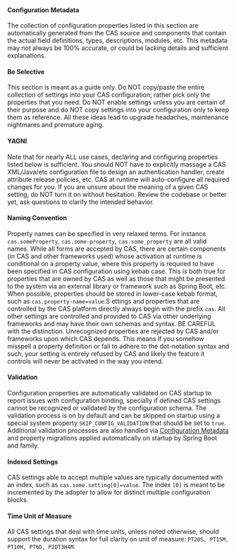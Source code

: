 <p/>

#### Configuration Metadata

The collection of configuration properties listed in this section are automatically generated from the CAS source and components that contain the actual field definitions, types, descriptions, modules, etc. This metadata may not always be 100% accurate, or could be lacking details and sufficient explanations.

#### Be Selective

This section is meant as a guide only. Do NOT copy/paste the entire collection of settings into your CAS configuration; rather pick only the properties that you need. Do NOT enable settings unless you are certain of their purpose and do NOT copy settings into your configuration only to keep them as reference. All these ideas lead to upgrade headaches, maintenance nightmares and premature aging.

#### YAGNI

Note that for nearly ALL use cases, declaring and configuring properties listed below is sufficient. You should NOT have to explicitly massage a CAS XML/Java/etc configuration file to design an authentication handler, create attribute release policies, etc. CAS at runtime will auto-configure all required changes for you. If you are unsure about the meaning of a given CAS setting, do NOT turn it on without hesitation. Review the codebase or better yet, ask questions to clarify the intended behavior.

#### Naming Convention

Property names can be specified in very relaxed terms. For instance `cas.someProperty`, `cas.some-property`, `cas.some_property` are all valid names. While all forms are accepted by CAS, there are certain components (in CAS and other frameworks used) whose activation at runtime is conditional on a property value, where this property is required to have been specified in CAS configuration using kebab case. This is both true for properties that are owned by CAS as well as those that might be presented to the system via an external library or framework such as Spring Boot, etc. When possible, properties should be stored in 
lower-case kebab format, such as `cas.property-name=value`.S ettings and properties that are controlled by the CAS platform directly always begin with the prefix `cas`. All other settings are controlled and provided to CAS via other underlying frameworks and may have their own schemas and syntax. BE CAREFUL with the distinction. Unrecognized properties are rejected by CAS and/or frameworks upon which CAS depends. This means if you somehow misspell a property definition or fail to adhere to the dot-notation syntax and such, your setting is entirely refused by CAS and likely the feature it controls will never be activated in the way you intend.

#### Validation

Configuration properties are automatically validated on CAS startup to report issues with configuration binding, specially if defined CAS settings cannot be recognized or validated by the configuration schema. The validation process is on by default and can be skipped on startup using a special system property `SKIP_CONFIG_VALIDATION` that should be set to `true`. Additional validation processes are also handled via <a href="/{{version}}/configuration/Configuration-Metadata-Repository.html">Configuration Metadata</a> and property migrations applied automatically on startup by Spring Boot and family.

#### Indexed Settings

CAS settings able to accept multiple values are typically documented with an index, such as `cas.some.setting[0]=value`. The index `[0]` is meant to be incremented by the adopter to allow for distinct multiple configuration blocks.

#### Time Unit of Measure

All CAS settings that deal with time units, unless noted otherwise, should support the duration syntax for full clarity on unit of measure: `PT20S, PT15M, PT10H, PT6D, P2DT3H4M`.
